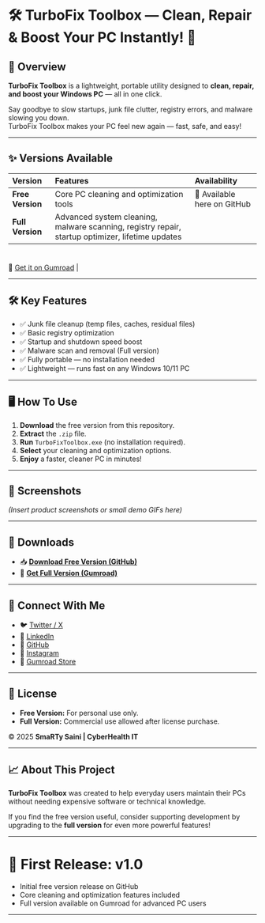 # 🛠️ TurboFix Toolbox — Clean, Repair & Boost Your PC Instantly! 🚀


## 🚀 Overview

**TurboFix Toolbox** is a lightweight, portable utility designed to **clean, repair, and boost your Windows PC** — all in one click.

Say goodbye to slow startups, junk file clutter, registry errors, and malware slowing you down.  
TurboFix Toolbox makes your PC feel new again — fast, safe, and easy!

---

## ✨ Versions Available

| Version | Features | Availability |
|:--------|:---------|:--------------|
| **Free Version** | Core PC cleaning and optimization tools | 🔗 Available here on GitHub |
| **Full Version** | Advanced system cleaning, malware scanning, registry repair, startup optimizer, lifetime updates | 
#
🔗 [Get it on Gumroad]([https://smartysaini.gumroad.com/l/sph) |

---

## 🛠️ Key Features

- ✅ Junk file cleanup (temp files, caches, residual files)
- ✅ Basic registry optimization
- ✅ Startup and shutdown speed boost
- ✅ Malware scan and removal (Full version)
- ✅ Fully portable — no installation needed
- ✅ Lightweight — runs fast on any Windows 10/11 PC

---

## 🖥️ How To Use

1. **Download** the free version from this repository.
2. **Extract** the `.zip` file.
3. **Run** `TurboFixToolbox.exe` (no installation required).
4. **Select** your cleaning and optimization options.
5. **Enjoy** a faster, cleaner PC in minutes!

---

## 📸 Screenshots

*(Insert product screenshots or small demo GIFs here)*

---

## 🔗 Downloads

- 📥 **[Download Free Version (GitHub)](your-github-download-link-here)**  
- 💎 **[Get Full Version (Gumroad)](https://smartysaini.gumroad.com/l/sph)**

---

## 🤝 Connect With Me

- 🐦 [Twitter / X](https://x.com/SmaRTy__Saini)
- 💼 [LinkedIn](https://www.linkedin.com/in/smartysaini/)
- 🐙 [GitHub](https://github.com/SmaRTy-Saini)
- 📸 [Instagram](https://instagram.com/smarty_saini)
- 🛒 [Gumroad Store](https://smartysaini.gumroad.com/)

---

## 📄 License

- **Free Version:** For personal use only.
- **Full Version:** Commercial use allowed after license purchase.

© 2025 **SmaRTy Saini | CyberHealth IT**

---

## 📈 About This Project

**TurboFix Toolbox** was created to help everyday users maintain their PCs without needing expensive software or technical knowledge.

If you find the free version useful, consider supporting development by upgrading to the **full version** for even more powerful features!

---

# 🏁 First Release: v1.0

- Initial free version release on GitHub
- Core cleaning and optimization features included
- Full version available on Gumroad for advanced PC users

---
